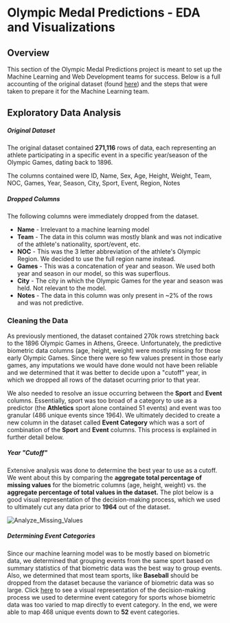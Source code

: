 

# Olympic Medal Predictions - EDA and Visualizations

## Overview

This section of the Olympic Medal Predictions project is meant to set up the Machine Learning and Web Development teams for success. Below is a full accounting of the original dataset (found [here](https://www.kaggle.com/heesoo37/120-years-of-olympic-history-athletes-and-results)) and the steps that were taken to prepare it for the Machine Learning team.

## Exploratory Data Analysis

##### Original Dataset

The original dataset contained **271,116** rows of data, each representing an athlete participating in a specific event in a specific year/season of the Olympic Games, dating back to 1896.

The columns contained were ID, Name, Sex, Age, Height, Weight, Team, NOC, Games, Year, Season, City, Sport, Event, Region, Notes 

##### Dropped Columns

The following columns were immediately dropped from the dataset.

- **Name** - Irrelevant to a machine learning model
- **Team** - The data in this column was mostly blank and was not indicative of the athlete's nationality, sport/event, etc.
- **NOC** - This was the 3 letter abbreviation of the athlete's Olympic Region. We decided to use the full region name instead.
- **Games** - This was a concatenation of year and season. We used both year and season in our model, so this was superflous.
- **City** - The city in which the Olympic Games for the year and season was held. Not relevant to the model.
- **Notes** - The data in this column was only present in ~2% of the rows and was not predictive.

### Cleaning the Data

As previously mentioned, the dataset contained 270k rows stretching back to the 1896 Olympic Games in Athens, Greece. Unfortunately, the predictive biometric data columns (age, height, weight) were mostly missing for those early Olympic Games. Since there were so few values present in those early games, any imputations we would have done would not have been reliable and we determined that it was better to decide upon a "cutoff" year, in which we dropped all rows of the dataset ocurring prior to that year.

We also needed to resolve an issue occurring between the **Sport** and **Event** columns. Essentially, sport was too broad of a category to use as a predictor (the **Athletics** sport alone contained 51 events) and event was too granular (486 unique events since 1964). We ultimately decided to create a new column in the dataset called **Event Category** which was a sort of combination of the **Sport** and **Event** columns. This process is explained in further detail below.

##### Year "Cutoff"

Extensive analysis was done to determine the best year to use as a cutoff. We went about this by comparing the **aggregate total percentage of missing values** for the biometric columns (age, height, weight) vs. the **aggregate percentage of total values in the dataset.** The plot below is a good visual representation of the decision-making process, which we used to ultimately cut any data prior to **1964** out of the dataset.

![Analyze_Missing_Values](https://github.com/cdeanatx/Olympic_Medal_Predictions/blob/main/exploratory_data_analysis/plots/plot_running_na_percent.png)

##### Determining Event Categories

Since our machine learning model was to be mostly based on biometric data, we determined that grouping events from the same sport based on summary statistics of that biometric data was the best way to group events. Also, we determined that most team sports, like **Baseball** should be dropped from the dataset because the variance of biometric data was so large. Click [here](https://github.com/cdeanatx/Olympic_Medal_Predictions/blob/main/exploratory_data_analysis/plots/sport_bio_boxplots.pdf) to see a visual representation of the decision-making process we used to determine event category for sports whose biometric data was too varied to map directly to event category. In the end, we were able to map 468 unique events down to **52** event categories.
